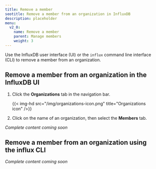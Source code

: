 ```yaml
---
title: Remove a member
seotitle: Remove a member from an organization in InfluxDB
description: placeholder
menu:
  v2_0:
    name: Remove a member
    parent: Manage members
    weight: 3
---
```


Use the InfluxDB user interface (UI) or the `influx` command line interface (CLI)
to remove a member from an organization.

## Remove a member from an organization in the InfluxDB UI

1. Click the **Organizations** tab in the navigation bar.

    {{< img-hd src="/img/organizations-icon.png" title="Organizations icon" />}}

2. Click on the name of an organization, then select the **Members** tab.

_Complete content coming soon_

## Remove a member from an organization using the influx CLI

_Complete content coming soon_
